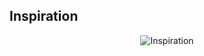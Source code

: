 Inspiration
------------------------
<p align="center">
  <img src="https://github.com/agileseph/automated-testing-concepts/raw/master/spice/technology-mix/TestNG_+_Guice_Mix/FreeWomenVersion_Carla_Bruni_I.png" alt="Inspiration"/>
</p>